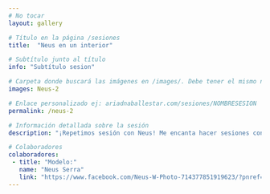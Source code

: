```yaml
---
# No tocar
layout: gallery

# Título en la página /sesiones
title:  "Neus en un interior"

# Subtítulo junto al título 
info: "Subtítulo sesion"

# Carpeta donde buscará las imágenes en /images/. Debe tener el mismo nombre y sin espacios
images: Neus-2

# Enlace personalizado ej: ariadnaballestar.com/sesiones/NOMBRESESION
permalink: /neus-2

# Información detallada sobre la sesión
description: "¡Repetimos sesión con Neus! Me encanta hacer sesiones con ella, todo es muy cómodo y fluido. Estuvimos en un pequeño interior precioso y muy bien iluminado al que le sacamos el máximo partido. Espero que os guste."

# Colaboradores
colaboradores:
 - title: "Modelo:"
   name: "Neus Serra"
   link: "https://www.facebook.com/Neus-W-Photo-714377851919623/?pnref=lhc"
---
```

